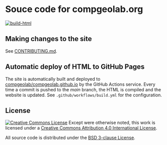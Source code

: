 # Souce code for compgeolab.org

[![build-html](https://github.com/compgeolab/website/workflows/build-html/badge.svg?event=push)](https://github.com/compgeolab/website/actions?query=workflow%3Abuild-html)

## Making changes to the site

See [CONTRIBUTING.md](CONTRIBUTING.md).

## Automatic deploy of HTML to GitHub Pages

The site is automatically built and deployed to
[compgeolab/compgeolab.github.io](https://github.com/compgeolab/compgeolab.github.io)
by the GitHub Actions service.
Every time a commit is pushed to the *main* branch, the HTML is compiled and
the website is updated.
See `.github/workflows/build.yml` for the configuration.

## License

[![Creative Commons
License](https://i.creativecommons.org/l/by/4.0/88x31.png)](http://creativecommons.org/licenses/by/4.0/)
Except were otherwise noted, this work is licensed under a
[Creative Commons Attribution 4.0 International
License](http://creativecommons.org/licenses/by/4.0/).

All source code is distributed under the [BSD 3-clause
License](https://opensource.org/licenses/BSD-3-Clause).
